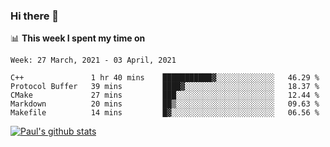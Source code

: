 ### Hi there 👋

📊 **This week I spent my time on**
<!--START_SECTION:waka-->
```text
Week: 27 March, 2021 - 03 April, 2021

C++               1 hr 40 mins    ███████████▓░░░░░░░░░░░░░   46.29 % 
Protocol Buffer   39 mins         ████▓░░░░░░░░░░░░░░░░░░░░   18.37 % 
CMake             27 mins         ███░░░░░░░░░░░░░░░░░░░░░░   12.44 % 
Markdown          20 mins         ██▒░░░░░░░░░░░░░░░░░░░░░░   09.63 % 
Makefile          14 mins         █▓░░░░░░░░░░░░░░░░░░░░░░░   06.56 % 
```
<!--END_SECTION:waka-->


[![Paul's github stats](https://github-readme-stats.vercel.app/api?username=mickeyouyou&theme=dracula&show_icons=true)](https://github.com/anuraghazra/github-readme-stats)
